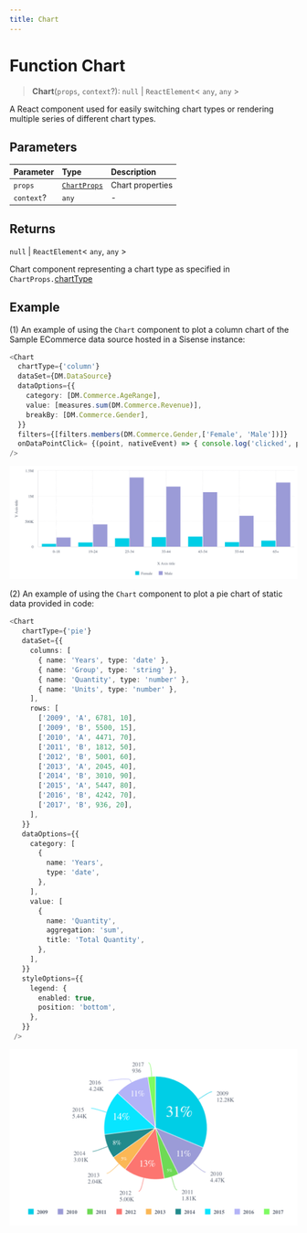```yaml
---
title: Chart
---
```


# Function Chart

> **Chart**(`props`, `context`?): `null` \| `ReactElement`\< `any`, `any` \>

A React component used for easily switching chart types or rendering multiple series of different chart types.

## Parameters

| Parameter | Type | Description |
| :------ | :------ | :------ |
| `props` | [`ChartProps`](../interfaces/interface.ChartProps.md) | Chart properties |
| `context`? | `any` | - |

## Returns

`null` \| `ReactElement`\< `any`, `any` \>

Chart component representing a chart type as specified in `ChartProps.`[chartType](../interfaces/interface.ChartProps.md#charttype)

## Example

(1) An example of using the `Chart` component to
plot a column chart of the Sample ECommerce data source hosted in a Sisense instance:
```ts
<Chart
  chartType={'column'}
  dataSet={DM.DataSource}
  dataOptions={{
    category: [DM.Commerce.AgeRange],
    value: [measures.sum(DM.Commerce.Revenue)],
    breakBy: [DM.Commerce.Gender],
  }}
  filters={[filters.members(DM.Commerce.Gender,['Female', 'Male'])]}
  onDataPointClick= {(point, nativeEvent) => { console.log('clicked', point, nativeEvent); }}
/>
```

<img src="../../../img/chart-data-source-example-1.png" width="800px" />

(2) An example of using the `Chart` component to
plot a pie chart of static data provided in code:
```ts
<Chart
   chartType={'pie'}
   dataSet={{
     columns: [
       { name: 'Years', type: 'date' },
       { name: 'Group', type: 'string' },
       { name: 'Quantity', type: 'number' },
       { name: 'Units', type: 'number' },
     ],
     rows: [
       ['2009', 'A', 6781, 10],
       ['2009', 'B', 5500, 15],
       ['2010', 'A', 4471, 70],
       ['2011', 'B', 1812, 50],
       ['2012', 'B', 5001, 60],
       ['2013', 'A', 2045, 40],
       ['2014', 'B', 3010, 90],
       ['2015', 'A', 5447, 80],
       ['2016', 'B', 4242, 70],
       ['2017', 'B', 936, 20],
     ],
   }}
   dataOptions={{
     category: [
       {
         name: 'Years',
         type: 'date',
       },
     ],
     value: [
       {
         name: 'Quantity',
         aggregation: 'sum',
         title: 'Total Quantity',
       },
     ],
   }}
   styleOptions={{
     legend: {
       enabled: true,
       position: 'bottom',
     },
   }}
 />
```

<img src="../../../img/chart-local-data-example-1.png" width="800px" />
